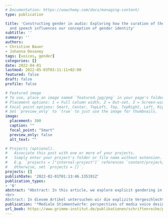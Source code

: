 ```yaml
---
# Documentation: https://wowchemy.com/docs/managing-content/
type: publication

title: 'Constructing gender in audio: Exploring how the curation of the voice in music
  and speech influences our conception of gender identity'
subtitle: ''
summary: ''
authors:
- Christine Bauer
- Johanna Devaney
tags: [voices, gender]
categories: []
date: 2022-04-01
lastmod: 2022-05-03T03:11:11+02:00
featured: false
draft: false
profile: false

# Featured image
# To use, place an image named `featured.jpg/png` in your page's folder.
# Placement options: 1 = Full column width, 2 = Out-set, 3 = Screen-width
# Focal point options: Smart, Center, TopLeft, Top, TopRight, Left, Right, BottomLeft, Bottom, BottomRight
# Set `preview_only` to `true` to just use the image for thumbnails.
image:
  placement: 300
  caption: ""
  focal_point: "Smart"
  preview_only: false
  alt_text: ""

# Projects (optional).
#   Associate this post with one or more of your projects.
#   Simply enter your project's folder or file name without extension.
#   E.g. `projects = ["internal-project"]` references `content/project/deep-learning/index.md`.
#   Otherwise, set `projects = []`.
projects: []
publishDate: '2022-02-01T01:13:46.135191Z'
publication_types:
- '6'
abstract: "Abstract: In this article, we explore explicit gendering in the manner in which voices are treated in music and audio and whether this relates to the specific function of the voice in a given context. Building on existing work on gender in singing, we explore the ways in which the voice is gendered through the use of voice production software. Specifically, we look at Auto-Tune, which allows for a recorded natural voice to be manipulated, and Vocaloid, which allows for the computational generation of new singing voices. We also examine parallels in speech in terms of interactive artificial intelligence voice assistants. This speech technology parallels the aforementioned music technologies in that the voice may be either manipulated recordings of natural voice or computational generations. Our analysis aims to look beyond gender binaries and to consider the intersectional identities of the voices in the fields of music and speech. This analysis of the curation of voices in music and speech contributes to our understanding of the aural construction of gender in society.
<br>
Abstract: In diesem Artikel untersuchen wir die explizite Vergeschlechtlichung in der Art und Weise, wie Stimmen im Kontext von Musik und Audio behandelt werden, und analysieren, inwiefern dies mit der speziellen Funktion der Stimme in einem gegebenen Kontext zusammenhängt. Aufbauend auf bestehenden Arbeiten zu Gender in der Singstimme untersuchen wir, wie die Stimme durch den Einsatz von Software zur Stimmproduktion („Voice Production Software“) genderspezifisch geprägt wird. Insbesondere betrachten wir Auto-Tune, das die Bearbeitung einer aufgenommenen echten Stimme erlaubt, und Vocaloid, das es ermöglicht, computergestützt eine neue Singstimme zu erzeugen. Des Weiteren untersuchen wir Parallelen zur Sprachtechnologie bei interaktiven Sprachassistenten mit künstlicher Intelligenz. Diese Sprachtechnologie weist insofern Parallelen zu den oben genannten Musiktechnologien auf, als es sich auch hier entweder um bearbeitete Aufnahmen einer natürlichen Stimme handelt oder um eine computergestützt neu erzeugte Stimme. Unsere Analyse zielt darauf ab, über die binäre Betrachtung von Gender hinauszugehen und die intersektionalen Identitäten von Stimmen in den Bereichen Musik und Sprache zu berücksichtigen. Diese Analyse der Kuratierung von Stimmen in Musik und Sprache trägt zum Verständnis der klanglichen Konstruktion von Gender in unserer Gesellschaft bei."
publication: '*Mediale Stimmentwürfe: perspectives of media voice designs*'
url_book: https://www.grimme-institut.de/publikationen/schriftenreihe/p/d/mediale-stimmentwuerfe
---
```

